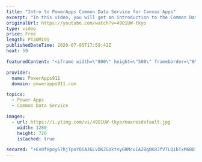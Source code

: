 ```yaml
---
title: "Intro to PowerApps Common Data Service for Canvas Apps"
excerpt: "In this video, you will get an introduction to the Common Data Service (CDS) for Power Apps from a canvas apps perspective. We will create an entity, learn about field types, business rules, relationships, views, build a simple app, and set security on it. Not a be all, end all video but enough to get"
originalUrl: https://youtube.com/watch?v=49O1UW-tkyo
type: video
price: Free
length: PT30M19S
publishedDateTime: 2020-07-05T17:59:42Z
heat: 59

featuredContent: "<iframe width=\"800\" height=\"500\" frameborder=\"0\" src=\"https://www.youtube.com/embed/49O1UW-tkyo\" allow=\"accelerometer; autoplay; encrypted-media; gyroscope; picture-in-picture\" allowfullscreen></iframe>"

provider:
  name: PowerApps911
  domain: powerapps911.com

topics:
  - Power Apps
  - Common Data Service

images:
  - url: https://i.ytimg.com/vi/49O1UW-tkyo/maxresdefault.jpg
    width: 1280
    height: 720
    isCached: true

secured: "+Ev0fHpoy57hjTpoYOGAJGLvDKZGUktsyGRMcvIAZBgOK8JfVTLQibTxM6BDITTcb7Ui5eNDfzq4+k/1X+QzSShJcBG3Husoz97A3IX7B8kvQ5+dVdv6hkLY+56+sNQNMqw6f5nLSTz/mjSbUCEM0WOFKxdyaQeia7uOV/VUdoIkSNncz7SjWPBf9jnIR7uKKzvAVkYF95S31l39lTRkeHpwo67ogvnA2tP24XCtxscks/Foa+/Q5OVee4VkB2BoD42oD2A5afoJSNEpAEcIUA6FL5h3IHTeoMZ9kRVn+SjV6zlbeLzpa4lrhNyt83kzYOkrrjOV2UiPlAD9AVqG4QkO3MfWdYdXPvziwuXr8tBJv1/XYyOysrwea+kYTp8PULrZOwMAOOMHJV8K8MN6h++337OfWPtPV/C39B/AUxw=;Mgd3UL20fgKetLswvqq+8g=="
---
```


